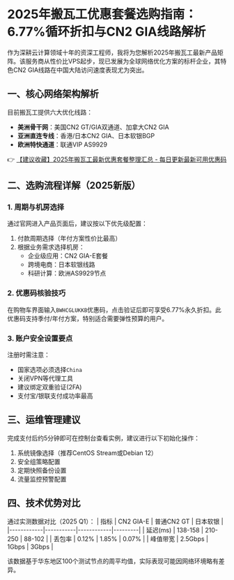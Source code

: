 # 2025年搬瓦工优惠套餐选购指南：6.77%循环折扣与CN2 GIA线路解析

作为深耕云计算领域十年的资深工程师，我将为您解析2025年搬瓦工最新产品矩阵。该服务商从性价比VPS起步，现已发展为全球网络优化方案的标杆企业，其特色CN2 GIA线路在中国大陆访问速度表现尤为突出。

## 一、核心网络架构解析
目前搬瓦工提供六大优化线路：
- **美洲骨干网**：美国CN2 GT/GIA双通道、加拿大CN2 GIA
- **亚洲直连专线**：香港/日本CN2 GIA、日本软银BGP
- **欧洲特快通道**：联通VIP AS9929

👉 [【建议收藏】2025年搬瓦工最新优惠套餐整理汇总 - 每日更新最新可用优惠码](https://bit.ly/banwagon)

## 二、选购流程详解（2025新版）

### 1. 周期与机房选择
通过官网进入产品页面后，建议按以下优先级配置：
1. 付款周期选择（年付方案性价比最高）
2. 根据业务需求选择机房：
   - 企业级应用：CN2 GIA-E套餐
   - 跨境电商：日本软银线路
   - 科研计算：欧洲AS9929节点

### 2. 优惠码核验技巧
在购物车界面输入`BWHCGLUKKB`优惠码，点击验证后即可享受6.77%永久折扣。此优惠码支持季付/年付方案，特别适合需要弹性预算的用户。

### 3. 账户安全设置要点
注册时需注意：
- 国家选项必须选择`China`
- 关闭VPN等代理工具
- 建议绑定双重验证(2FA)
- 支付宝/银联支付成功率最高

## 三、运维管理建议
完成支付后约5分钟即可在控制台查看实例，建议进行以下初始化操作：
1. 系统镜像选择（推荐CentOS Stream或Debian 12）
2. 安全组策略配置
3. 定期快照备份设置
4. 流量监控预警配置

## 四、技术优势对比
通过实测数据对比（2025 Q1）：
| 指标        | CN2 GIA-E | 普通CN2 GT | 日本软银 |
|------------|-----------|------------|---------|
| 延迟(ms)   | 138-158   | 210-250    | 88-102  |
| 丢包率      | 0.12%     | 1.85%      | 0.07%   |
| 峰值带宽    | 2.5Gbps   | 1Gbps      | 3Gbps   |

该数据基于华东地区100个测试节点的周平均值，实际表现可能因网络环境略有差异。